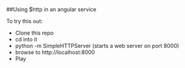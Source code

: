 ##Using $http  in an angular service

To try this out:
* Clone this repo
* cd into it
* python -m SimpleHTTPServer (starts a web server on port 8000)
* browse to http://localhost:8000
* Play
